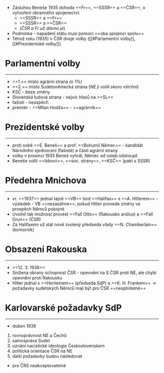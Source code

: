 - Zásluhou Beneše 1935 dohoda ==Fr==, ==SSSR== a ==ČSR==, o vytvoření obranného spojenectví:
	- ==SSSR== a ==Fr==
	- ==SSSR== a ==ČSR==
	- (_ČSR a Fr už dávno je_)
- Podmínka - napadení státu musí pomoci ==oba spojenci spolu==
- Téhož roku (1935) v ČSR dvoje volby ([[#Parlamentní volby]], [[#Prezidentské volby]])

# Parlamentní volby
---
- ==1.== místo agrární strana _(o 1%)_
- ==2.== místo Sudetoněmecká strana (_NE ji volili skoro všichni_)
- KSČ - beze změny
- Slovenská ludová strana - nejvíc hlasů na ==SL==
- fašisti - neúspěch
- premiér - ==Milan Hodža== - ==agrárník==

# Prezidentské volby
---
- proti sobě ==E. Beneš== a prof. ==Bohumil Němec== - kandidát Národního sjednocení (fašisté) a části agrární strany
- volby v prosinci 1935 Beneš vyhrál, Němec od voleb odstoupil
- Beneše volili ==lidovci==, ==soc. strany==, ==KSČ== (pakt s SSSR)

# Předehra Mnichova
---
- vr. ==1937== jednal tajně ==VB== lord ==Halifax== s ==A. Hitlerem== - výsledek - VB ==nezasáhne==, pokud Hitler provede změny ve prospěch Němců pokojně
- Uvolnil tak možnost provést ==Fall Otto== (Rakousko anšlus) a ==Fall Grun== (ČSR)
- Za Halifaxem už stál nově zvolený předseda vlády ==N. Chamberlain== (komorník)

# Obsazení Rakouska
---
- ==12. 3. 1938==
- Snížena obrany schopnost ČSR - opevnění na S ČSR proti NE, ale chybí opevnění proti Rakousku
- Hitler jednal s ==Henleinem== (předseda SdP) a ==K. H. Frankem==  $\longrightarrow$ požadavky sudetských Němců mají být pro ČSR ==nesplnitelné==

# Karlovarské požadavky SdP
---
- duben 1938

1. rovnoprávnost NE a Čechů
2. samospráva Sudet
3. uznání nacistické ideologie Československem
4. politická orientace ČSR na NE
5. další požadavky budou následovat

- pro ČRS neakceptovatelné